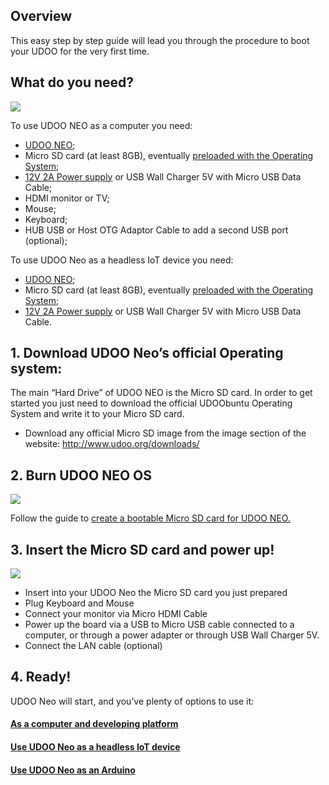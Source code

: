 ## Overview

This easy step by step guide will lead you through the procedure to boot your UDOO for the very first time.


## What do you need?

<img src="../img/whatdoyouneed1.png">

To use UDOO NEO as a computer you need:

- [UDOO NEO](http://shop.udoo.org/neo.html);
- Micro SD card (at least 8GB), eventually [preloaded with the Operating System](http://shop.udoo.org/eu/catalog/product/view/id/43/s/micro-sd-with-pre-loaded-linux-os-for-neo-extended-full/category/5/);
- [12V 2A Power supply](http://shop.udoo.org/accessories/power-adapter-eu.html) or USB Wall Charger 5V with Micro USB Data Cable;  
- HDMI monitor or TV; 
- Mouse;
- Keyboard; 
- HUB USB or Host OTG Adaptor Cable to add a second USB port (optional);

To use UDOO Neo as a headless IoT device you need:
- [UDOO NEO](http://shop.udoo.org/neo.html);
- Micro SD card (at least 8GB), eventually [preloaded with the Operating System](http://shop.udoo.org/eu/catalog/product/view/id/43/s/micro-sd-with-pre-loaded-linux-os-for-neo-extended-full/category/5/);
- [12V 2A Power supply](http://shop.udoo.org/accessories/power-adapter-eu.html) or USB Wall Charger 5V with Micro USB Data Cable.  

## 1. Download UDOO Neo’s official Operating system:

The main “Hard Drive” of UDOO NEO is the Micro SD card. In order to get started you just need to download the official UDOObuntu Operating System and write it to your Micro SD card.
- Download any official Micro SD image from the image section of the website: http://www.udoo.org/downloads/

## 2. Burn UDOO NEO OS

<img src="../img/distros1.png">

Follow the guide to <a href="Create_A_Bootable_MicroSD_card_for_UDOO_Neo.html">create a bootable Micro SD card for UDOO NEO.</a>


## 3. Insert the Micro SD card and power up!

<img src="../img/neo_microsd1.png">

- Insert into your UDOO Neo the Micro SD card you just prepared
- Plug Keyboard and Mouse
- Connect your monitor via Micro HDMI Cable
- Power up the board via a USB to Micro USB cable connected to a computer, or through a power adapter or through USB Wall Charger 5V.
- Connect the LAN cable (optional) 


## 4. Ready!
UDOO Neo will start, and you’ve plenty of options to use it:

#### <a href="Use_as_a_Computer.html">As a computer and developing platform</a>

#### <a href="Use_as_a_headless_IoT_Device.html">Use UDOO Neo as a headless IoT device</a>

#### <a href="Use_as_an_Arduino.html">Use UDOO Neo as an Arduino</a>
